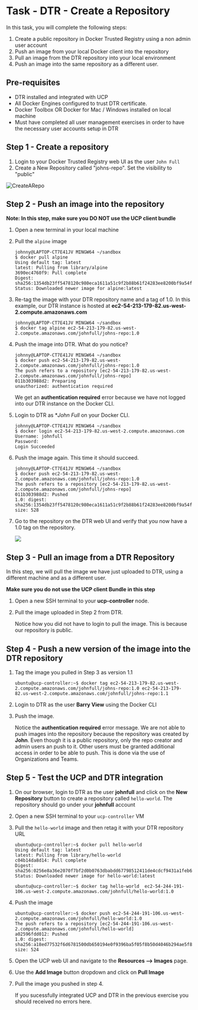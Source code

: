 # Task - DTR - Create a Repository

In this task, you will complete the following steps:
1. Create a public repository in Docker Trusted Registry using a non admin user account
2. Push an image from your local Docker client into the repository
3. Pull an image from the DTR repository into your local environment
4. Push an image into the same repository as a different user.

## Pre-requisites
- DTR installed and integrated with UCP
- All Docker Engines configured to trust DTR certificate. 
- Docker Toolbox OR Docker for Mac / Windows installed on local machine
- Must have completed all user management exercises in order to have the necessary user accounts setup in DTR

## Step 1 - Create a repository

1. Login to your Docker Trusted Registry web UI as the user `John Full` 
2. Create a New Repository called "johns-repo". Set the visibility to "public"

![CreateARepo](/images/DEOPS-DTR-T1_Create_a_public_repo.PNG)

## Step 2 - Push an image into the repository

**Note: In this step, make sure you DO NOT use the UCP client bundle**

1. Open a new terminal in your local machine
2. Pull the `alpine` image 

   ```
   johnny@LAPTOP-CT7E41JV MINGW64 ~/sandbox
   $ docker pull alpine
   Using default tag: latest
   latest: Pulling from library/alpine
   3690ec4760f9: Pull complete
   Digest: sha256:1354db23ff5478120c980eca1611a51c9f2b88b61f24283ee8200bf9a54f2e5c
   Status: Downloaded newer image for alpine:latest
   ```
3. Re-tag the image with your DTR repository name and a tag of 1.0. 
   In this example, our DTR instance is hosted at **ec2-54-213-179-82.us-west-2.compute.amazonaws.com**
   
   ```
   johnny@LAPTOP-CT7E41JV MINGW64 ~/sandbox
   $ docker tag alpine ec2-54-213-179-82.us-west-2.compute.amazonaws.com/johnfull/johns-repo:1.0
   ```
4. Push the image into DTR. What do you notice?

   ```
   johnny@LAPTOP-CT7E41JV MINGW64 ~/sandbox
   $ docker push ec2-54-213-179-82.us-west-2.compute.amazonaws.com/johnfull/johns-repo:1.0
   The push refers to a repository [ec2-54-213-179-82.us-west-2.compute.amazonaws.com/johnfull/johns-repo]
   011b303988d2: Preparing
   unauthorized: authentication required
   ```
   
   We get an **authentication required**  error because we have not logged into our DTR instance on the Docker CLI.

5. Login to DTR as **John Full* on your Docker CLI. 
   ```
   johnny@LAPTOP-CT7E41JV MINGW64 ~/sandbox
   $ docker login ec2-54-213-179-82.us-west-2.compute.amazonaws.com
   Username: johnfull
   Password:
   Login Succeeded
   ```
6. Push the image again. This time it should succeed. 
   ```
   johnny@LAPTOP-CT7E41JV MINGW64 ~/sandbox
   $ docker push ec2-54-213-179-82.us-west-2.compute.amazonaws.com/johnfull/johns-repo:1.0
   The push refers to a repository [ec2-54-213-179-82.us-west-2.compute.amazonaws.com/johnfull/johns-repo]
   011b303988d2: Pushed
   1.0: digest: sha256:1354db23ff5478120c980eca1611a51c9f2b88b61f24283ee8200bf9a54f2e5c size: 528
   ```
   
7. Go to the repository on the DTR web UI and verify that you now have a 1.0 tag on the repository.

   ![](/images/DEOPS-DTR-T1_image_tag.PNG)
   

## Step 3 - Pull an image from a DTR Repository

In this step, we will pull the image we have just uploaded to DTR, using a different machine and as a different user. 

**Make sure you do not use the UCP client Bundle in this step**

1. Open a new SSH terminal to your **ucp-controller** node. 
2. Pull the image uploaded in Step 2 from DTR.

   Notice how you did not have to login to pull the image. This is because our repository is public.
   
## Step 4 - Push a new version of the image into the DTR repository

1. Tag the image you pulled in Step 3 as version 1.1

   ```
   ubuntu@ucp-controller:~$ docker tag ec2-54-213-179-82.us-west-2.compute.amazonaws.com/johnfull/johns-repo:1.0 ec2-54-213-179-82.us-west-2.compute.amazonaws.com/johnfull/johns-repo:1.1
   ```

2. Login to DTR as the user **Barry View** using the Docker CLI

3. Push the image.

   Notice the **authentication required** error message. We are not able to push images into the repository because the repository was created by **John**. 
   Even though it is a public repository, only the repo creator and admin users an push to it. Other users must be granted additional 
   access in order to be able to push. This is done via the use of Organizations and Teams.
   
   
## Step 5 - Test the UCP and DTR integration

1. On our browser, login to DTR as the user **johnfull** and click on the **New Repository** button to create a repository called `hello-world`. The repository should go under your **johnfull** account
   
2. Open a new SSH terminal to your `ucp-controller` VM

3. Pull the `hello-world` image and then retag it with your DTR repository URL

	```
	ubuntu@ucp-controller:~$ docker pull hello-world
	Using default tag: latest
	latest: Pulling from library/hello-world
	c04b14da8d14: Pull complete
	Digest: sha256:0256e8a36e2070f7bf2d0b0763dbabdd67798512411de4cdcf9431a1feb60fd9
	Status: Downloaded newer image for hello-world:latest

	ubuntu@ucp-controller:~$ docker tag hello-world  ec2-54-244-191-106.us-west-2.compute.amazonaws.com/johnfull/hello-world:1.0
	```

4. Push the image
   
    ```
    ubuntu@ucp-controller:~$ docker push ec2-54-244-191-106.us-west-2.compute.amazonaws.com/johnfull/hello-world:1.0
	The push refers to a repository [ec2-54-244-191-106.us-west-2.compute.amazonaws.com/johnfull/hello-world]
	a02596fdd012: Pushed
	1.0: digest: sha256:a18ed77532f6d6781500db650194e0f9396ba5f05f8b50d4046b294ae5f83aa4 size: 524
	```

5. Open the UCP web UI and navigate to the **Resources --> Images** page.

6. Use the **Add Image** button dropdown and click on **Pull Image**

7. Pull the image you pushed in step 4. 

   If you sucessfully integrated UCP and DTR in the previous exercise you should received no errors here. 

   
